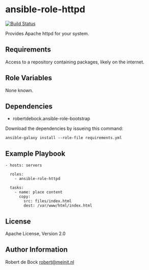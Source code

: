 ansible-role-httpd
=========

[![Build Status](https://travis-ci.org/robertdebock/ansible-role-httpd.svg?branch=master)](https://travis-ci.org/robertdebock/ansible-role-httpd)

Provides Apache httpd for your system.

Requirements
------------

Access to a repository containing packages, likely on the internet.

Role Variables
--------------

None known.

Dependencies
------------

- robertdebock.ansible-role-bootstrap

Download the dependencies by issueing this command:
```
ansible-galaxy install --role-file requirements.yml
```

Example Playbook
----------------

```
- hosts: servers

  roles:
    - ansible-role-httpd

  tasks:
    - name: place content
      copy:
        src: files/index.html
        dest: /var/www/html/index.html
```

License
-------

Apache License, Version 2.0

Author Information
------------------

Robert de Bock <robert@meinit.nl>
